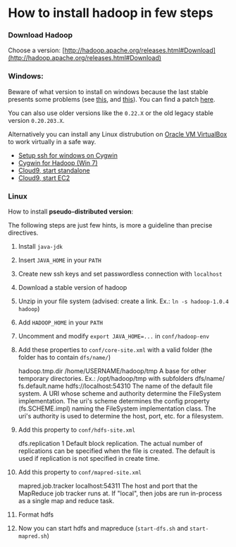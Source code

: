 How to install hadoop in few steps
==================================

### Download Hadoop

Choose a version: [http://hadoop.apache.org/releases.html#Download](http://hadoop.apache.org/releases.html#Download)

### Windows:

Beware of what version to install on windows because the last stable presents some problems (see [this](http://stackoverflow.com/questions/10509427/hadoop-in-windows), and [this](https://issues.apache.org/jira/browse/HADOOP-7682)). You can find a patch [here](https://github.com/congainc/patch-hadoop_7682-1.0.x-win).

You can also use older versions like the `0.22.X` or the old legacy stable version `0.20.203.X`.

Alternatively you can install any Linux distrubution on [Oracle VM VirtualBox](https://www.virtualbox.org/wiki/Downloads) to work virtually in a safe way.

* [Setup ssh for windows on Cygwin](https://gist.github.com/tariqmislam/2159173/raw/c03008593ec2f6eeb72a973c6912c48e16d61a36/instructions+and+how-to)
* [Cygwin for Hadoop (Win 7)](http://mukulcygwin.blogspot.it/)
* [Cloud9, start standalone](http://lintool.github.io/Cloud9/docs/content/start-standalone.html)
* [Cloud9, start EC2](http://lintool.github.io/Cloud9/docs/content/start-EC2.html)

### Linux

How to install **pseudo-distributed version**:

The following steps are just few hints, is more a guideline than precise directives.

1) Install `java-jdk`

2) Insert `JAVA_HOME` in your `PATH`

3) Create new ssh keys and set passwordless connection with `localhost`

4) Download a stable version of hadoop

5) Unzip in your file system (advised: create a link. Ex.: `ln -s hadoop-1.0.4 hadoop`)

6) Add `HADOOP_HOME` in your `PATH`

7) Uncomment and modify `export JAVA_HOME=...` in `conf/hadoop-env`

8) Add these properties to `conf/core-site.xml` with a valid folder (the folder has to contain `dfs/name/`)

    <property>
    <name>hadoop.tmp.dir</name>
	  <value>/home/USERNAME/hadoop/tmp</value>
	  <description>A base for other temporary directories. 
	  	Ex.: /opt/hadoop/tmp with subfolders dfs/name/</description>
	</property>
	
	<property>
	  <name>fs.default.name</name>
	  <value>hdfs://localhost:54310</value>
	  <description>The name of the default file system.  A URI whose
	  scheme and authority determine the FileSystem implementation.  The
	  uri's scheme determines the config property (fs.SCHEME.impl) naming
	  the FileSystem implementation class.  The uri's authority is used to
	  determine the host, port, etc. for a filesystem.</description>
	</property>
  
9) Add this property to `conf/hdfs-site.xml`

      <property>
	  <name>dfs.replication</name>
	  <value>1</value>
	  <description>Default block replication.
	  The actual number of replications can be specified when the file is created.
	  The default is used if replication is not specified in create time.
	  </description>
	</property>
  
10) Add this property to `conf/mapred-site.xml`
 
  	<property>
	  <name>mapred.job.tracker</name>
	  <value>localhost:54311</value>
	  <description>The host and port that the MapReduce job tracker runs
	  at.  If "local", then jobs are run in-process as a single map
	  and reduce task.
	  </description>
	</property>

11) Format hdfs

12) Now you can start hdfs and mapreduce (`start-dfs.sh` and `start-mapred.sh`)
